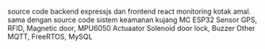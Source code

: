 source code backend expressjs dan frontend react monitoring kotak amal. sama dengan source code sistem keamanan kujang
MC ESP32
Sensor GPS, RFID, Magnetic door, MPU6050
Actuaator Solenoid door lock, Buzzer
Other MQTT, FreeRTOS, MySQL
